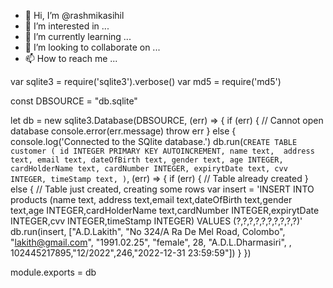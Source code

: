 - 👋 Hi, I’m @rashmikasihil
- 👀 I’m interested in ...
- 🌱 I’m currently learning ...
- 💞️ I’m looking to collaborate on ...
- 📫 How to reach me ...

<!---
rashmikasihil/rashmikasihil is a ✨ special ✨ repository because its `README.md` (this file) appears on your GitHub profile.
You can click the Preview link to take a look at your changes.
--->
var sqlite3 = require('sqlite3').verbose()
var md5 = require('md5')

const DBSOURCE = "db.sqlite"


let db = new sqlite3.Database(DBSOURCE, (err) => {
    if (err) {
        // Cannot open database
        console.error(err.message)
        throw err
    } else {
        console.log('Connected to the SQlite database.')
        db.run(`CREATE TABLE customer (
            id INTEGER PRIMARY KEY AUTOINCREMENT,
            name text, 
            address text,
            email text,
            dateOfBirth text,
            gender text,
            age INTEGER,
            cardHolderName text,
            cardNumber INTEGER,
            expirytDate text,
            cvv INTEGER,
            timeStamp text,
            )`, (err) => {
            if (err) {
                // Table already created
            } else {
                // Table just created, creating some rows
                var insert = 'INSERT INTO products (name text, address text,email text,dateOfBirth text,gender text,age INTEGER,cardHolderName text,cardNumber INTEGER,expirytDate INTEGER,cvv INTEGER,timeStamp INTEGER) VALUES (?,?,?,?,?,?,?,?,?,?)'
                db.run(insert, ["A.D.Lakith", "No 324/A Ra De Mel Road, Colombo", "lakith@gmail.com", "1991.02.25", "female", 28, "A.D.L.Dharmasiri", , 102445217895,"12/2022",246,"2022-12-31 23:59:59"])
            }
        })

module.exports = db
